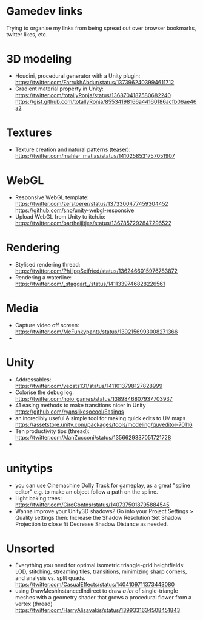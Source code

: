 # Gamedev links

Trying to organise my links from being spread out over browser bookmarks, twitter likes, etc.

# 3D modeling

* Houdini, procedural generator with a Unity plugin: https://twitter.com/FarrukhAbdur/status/1373962403994611712
* Gradient material property in Unity: https://twitter.com/totallyRonja/status/1368704187580682240 https://gist.github.com/totallyRonja/85534198166a44160186acfb06ae46a2

# Textures

* Texture creation and natural patterns (teaser): https://twitter.com/mahler_matias/status/1410258531757051907

# WebGL

* Responsive WebGL template: https://twitter.com/zerstoerer/status/1373300477459304452 https://github.com/sno/unity-webgl-responsive
* Upload WebGL from Unity to itch.io: https://twitter.com/bartheijltjes/status/1367857292847296522


# Rendering

* Stylised rendering thread: https://twitter.com/PhilippSeifried/status/1362466015976783872
* Rendering a waterline: https://twitter.com/_staggart_/status/1411339746828226561

# Media

* Capture video off screen: https://twitter.com/McFunkypants/status/1392156993008271366
* 

# Unity

* Addressables: https://twitter.com/yecats131/status/1411013798127828999
* Colorise the debug log: https://twitter.com/noio_games/status/1389846807937703937
* 41 easing methods to make transitions nicer in Unity https://github.com/ryanslikesocool/Easings
* an incredibly useful & simple tool for making quick edits to UV maps https://assetstore.unity.com/packages/tools/modeling/quveditor-70116
* Ten productivity tips (thread): https://twitter.com/AlanZucconi/status/1356629337051721728
* 

# unitytips

* you can use Cinemachine Dolly Track for gameplay, as a great "spline editor" e.g. to make an object follow a path on the spline.
* Light baking trees: https://twitter.com/CiroContns/status/1407375018795884545
* Wanna improve your Unity3D shadows? Go into your Project Settings > Quality settings then:
  Increase the Shadow Resolution
  Set Shadow Projection to close fit
  Decrease Shadow Distance as needed.


# Unsorted

* Everything you need for optimal isometric triangle-grid heightfields: LOD, stitching, streaming tiles, transitions, minimizing sharp corners, and analysis vs. split quads. https://twitter.com/CasualEffects/status/1404109711373443080
* using DrawMeshInstancedIndirect to draw *a lot* of single-triangle meshes with a geometry shader that grows a  procedural flower from a vertex (thread) https://twitter.com/HarryAlisavakis/status/1399331634508451843
